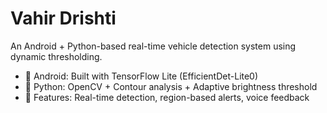 # Vahir Drishti

An Android + Python-based real-time vehicle detection system using dynamic thresholding.

- 🤖 Android: Built with TensorFlow Lite (EfficientDet-Lite0)
- 🧠 Python: OpenCV + Contour analysis + Adaptive brightness threshold
- 🎯 Features: Real-time detection, region-based alerts, voice feedback


